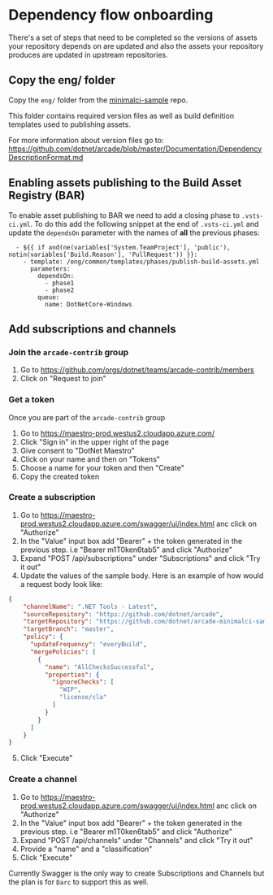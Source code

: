 # Dependency flow onboarding

There's a set of steps that need to be completed so the versions of assets your repository depends on are updated and also the assets your repository produces are updated in upstream repositories.

## Copy the eng/ folder

Copy the `eng/` folder from the [minimalci-sample](https://github.com/dotnet/arcade-minimalci-sample) repo. 

This folder contains required version files as well as build definition templates used to publishing assets.

For more information about version files go to: https://github.com/dotnet/arcade/blob/master/Documentation/DependencyDescriptionFormat.md

## Enabling assets publishing to the Build Asset Registry (BAR)

To enable asset publishing to BAR we need to add a closing phase to `.vsts-ci.yml`. To do this add the following snippet at the end of `.vsts-ci.yml` and update the `dependsOn` parameter with the names 
of **all** the previous phases:

```
  - ${{ if and(ne(variables['System.TeamProject'], 'public'), notin(variables['Build.Reason'], 'PullRequest')) }}:
    - template: /eng/common/templates/phases/publish-build-assets.yml
      parameters:
        dependsOn:
          - phase1
          - phase2
        queue: 
          name: DotNetCore-Windows
```

## Add subscriptions and channels

### Join the `arcade-contrib` group

1. Go to https://github.com/orgs/dotnet/teams/arcade-contrib/members
2. Click on "Request to join"

### Get a token

Once you are part of the `arcade-contrib` group

1. Go to https://maestro-prod.westus2.cloudapp.azure.com/
2. Click "Sign in" in the upper right of the page
3. Give consent to "DotNet Maestro"
4. Click on your name and then on "Tokens"
5. Choose a name for your token and then "Create"
6. Copy the created token

### Create a subscription

1. Go to https://maestro-prod.westus2.cloudapp.azure.com/swagger/ui/index.html anc click on "Authorize"
2. In the "Value" input box add "Bearer" + the token generated in the previous step. i.e "Bearer m1T0ken6tab5" and click "Authorize"
3. Expand "POST /api/subscriptions" under "Subscriptions" and click "Try it out"
4. Update the values of the sample body. Here is an example of how would a request body look like:
``` json
{
    "channelName": ".NET Tools - Latest",
    "sourceRepository": "https://github.com/dotnet/arcade",
    "targetRepository": "https://github.com/dotnet/arcade-minimalci-sample",
    "targetBranch": "master",
    "policy": {
      "updateFrequency": "everyBuild",
      "mergePolicies": [
        {
          "name": "AllChecksSuccessful",
          "properties": {
            "ignoreChecks": [
              "WIP",
              "license/cla"
            ]
          }
        }
      ]
    }
}
```
5. Click "Execute"

### Create a channel 

1. Go to https://maestro-prod.westus2.cloudapp.azure.com/swagger/ui/index.html anc click on "Authorize"
2. In the "Value" input box add "Bearer" + the token generated in the previous step. i.e "Bearer m1T0ken6tab5" and click "Authorize"
3. Expand "POST /api/channels" under "Channels" and click "Try it out"
4. Provide a "name" and a "classification"
5. Click "Execute"

Currently Swagger is the only way to create Subscriptions and Channels but the plan is for `Darc` to support this as well.


